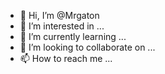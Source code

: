 - 👋 Hi, I’m @Mrgaton
- 👀 I’m interested in ...
- 🌱 I’m currently learning ...
- 💞️ I’m looking to collaborate on ...
- 📫 How to reach me ...

<!---
Mrgaton/Mrgaton is a ✨ special ✨ repository because its `README.md` (this file) appears on your GitHub profile.
You can click the Preview link to take a look at your changes.
--->
